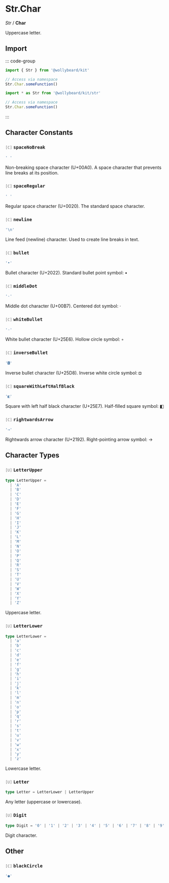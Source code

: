 # Str.Char

_Str_ / **Char**

Uppercase letter.

## Import

::: code-group

```typescript [Namespace]
import { Str } from '@wollybeard/kit'

// Access via namespace
Str.Char.someFunction()
```

```typescript [Barrel]
import * as Str from '@wollybeard/kit/str'

// Access via namespace
Str.Char.someFunction()
```

:::

## Character Constants

### <span style="opacity: 0.6; font-weight: normal; font-size: 0.85em;">`[C]`</span> `spaceNoBreak`

```typescript
' '
```

<SourceLink href="https://github.com/jasonkuhrt/kit/blob/main/./src/domains/str/char/char.ts#L99" />

Non-breaking space character (U+00A0). A space character that prevents line breaks at its position.

### <span style="opacity: 0.6; font-weight: normal; font-size: 0.85em;">`[C]`</span> `spaceRegular`

```typescript
' '
```

<SourceLink href="https://github.com/jasonkuhrt/kit/blob/main/./src/domains/str/char/char.ts#L107" />

Regular space character (U+0020). The standard space character.

### <span style="opacity: 0.6; font-weight: normal; font-size: 0.85em;">`[C]`</span> `newline`

```typescript
'\n'
```

<SourceLink href="https://github.com/jasonkuhrt/kit/blob/main/./src/domains/str/char/char.ts#L114" />

Line feed (newline) character. Used to create line breaks in text.

### <span style="opacity: 0.6; font-weight: normal; font-size: 0.85em;">`[C]`</span> `bullet`

```typescript
'•'
```

<SourceLink href="https://github.com/jasonkuhrt/kit/blob/main/./src/domains/str/char/char.ts#L122" />

Bullet character (U+2022). Standard bullet point symbol: •

### <span style="opacity: 0.6; font-weight: normal; font-size: 0.85em;">`[C]`</span> `middleDot`

```typescript
'·'
```

<SourceLink href="https://github.com/jasonkuhrt/kit/blob/main/./src/domains/str/char/char.ts#L130" />

Middle dot character (U+00B7). Centered dot symbol: ·

### <span style="opacity: 0.6; font-weight: normal; font-size: 0.85em;">`[C]`</span> `whiteBullet`

```typescript
'◦'
```

<SourceLink href="https://github.com/jasonkuhrt/kit/blob/main/./src/domains/str/char/char.ts#L149" />

White bullet character (U+25E6). Hollow circle symbol: ◦

### <span style="opacity: 0.6; font-weight: normal; font-size: 0.85em;">`[C]`</span> `inverseBullet`

```typescript
'◘'
```

<SourceLink href="https://github.com/jasonkuhrt/kit/blob/main/./src/domains/str/char/char.ts#L157" />

Inverse bullet character (U+25D8). Inverse white circle symbol: ◘

### <span style="opacity: 0.6; font-weight: normal; font-size: 0.85em;">`[C]`</span> `squareWithLeftHalfBlack`

```typescript
'◧'
```

<SourceLink href="https://github.com/jasonkuhrt/kit/blob/main/./src/domains/str/char/char.ts#L165" />

Square with left half black character (U+25E7). Half-filled square symbol: ◧

### <span style="opacity: 0.6; font-weight: normal; font-size: 0.85em;">`[C]`</span> `rightwardsArrow`

```typescript
'→'
```

<SourceLink href="https://github.com/jasonkuhrt/kit/blob/main/./src/domains/str/char/char.ts#L173" />

Rightwards arrow character (U+2192). Right-pointing arrow symbol: →

## Character Types

### <span style="opacity: 0.6; font-weight: normal; font-size: 0.85em;">`[U]`</span> `LetterUpper`

```typescript
type LetterUpper =
  | 'A'
  | 'B'
  | 'C'
  | 'D'
  | 'E'
  | 'F'
  | 'G'
  | 'H'
  | 'I'
  | 'J'
  | 'K'
  | 'L'
  | 'M'
  | 'N'
  | 'O'
  | 'P'
  | 'Q'
  | 'R'
  | 'S'
  | 'T'
  | 'U'
  | 'V'
  | 'W'
  | 'X'
  | 'Y'
  | 'Z'
```

<SourceLink href="https://github.com/jasonkuhrt/kit/blob/main/./src/domains/str/char/char.ts#L13" />

Uppercase letter.

### <span style="opacity: 0.6; font-weight: normal; font-size: 0.85em;">`[U]`</span> `LetterLower`

```typescript
type LetterLower =
  | 'a'
  | 'b'
  | 'c'
  | 'd'
  | 'e'
  | 'f'
  | 'g'
  | 'h'
  | 'i'
  | 'j'
  | 'k'
  | 'l'
  | 'm'
  | 'n'
  | 'o'
  | 'p'
  | 'q'
  | 'r'
  | 's'
  | 't'
  | 'u'
  | 'v'
  | 'w'
  | 'x'
  | 'y'
  | 'z'
```

<SourceLink href="https://github.com/jasonkuhrt/kit/blob/main/./src/domains/str/char/char.ts#L45" />

Lowercase letter.

### <span style="opacity: 0.6; font-weight: normal; font-size: 0.85em;">`[U]`</span> `Letter`

```typescript
type Letter = LetterLower | LetterUpper
```

<SourceLink href="https://github.com/jasonkuhrt/kit/blob/main/./src/domains/str/char/char.ts#L77" />

Any letter (uppercase or lowercase).

### <span style="opacity: 0.6; font-weight: normal; font-size: 0.85em;">`[U]`</span> `Digit`

```typescript
type Digit = '0' | '1' | '2' | '3' | '4' | '5' | '6' | '7' | '8' | '9'
```

<SourceLink href="https://github.com/jasonkuhrt/kit/blob/main/./src/domains/str/char/char.ts#L83" />

Digit character.

## Other

### <span style="opacity: 0.6; font-weight: normal; font-size: 0.85em;">`[C]`</span> `blackCircle`

```typescript
'●'
```

<SourceLink href="https://github.com/jasonkuhrt/kit/blob/main/./src/domains/str/char/char.ts#L141" />
